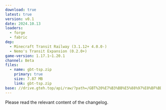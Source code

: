 ```yaml
---
download: true
latest: true
version: v0.1
date: 2024.10.13
loaders:
  - forge
  - fabric
dep:
  - Minecraft Transit Railway (3.1.12+ 4.0.0-)
  - Nemo's Transit Expansion (0.2.0+)
game-version: 1.17.1~1.20.1
channel: Beta
files:
  - name: gbt-tsp.zip
    primary: true
    size: 7.87 MB
    link: gbt-tsp.zip
base: //drive.gteh.top/api/raw/?path=/GBT%20%E7%B3%BB%E5%88%97%E8%BF%BD%E5%8A%A0%E5%8C%85/road/v0.1/
---
```


Please read the relevant content of the changelog.

